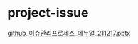 # project-issue
[github_이슈관리프로세스_메뉴얼_211217.pptx](https://github.com/byunghyun-kang/project-issue/files/7732220/github_._._211217.pptx)
